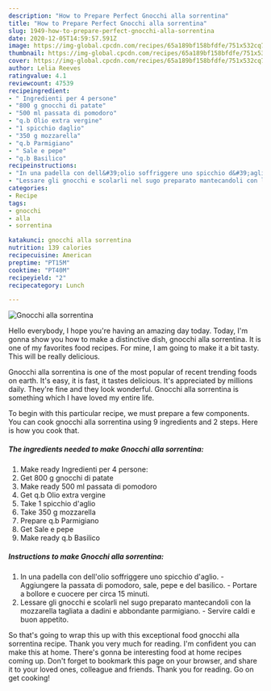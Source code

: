 ```yaml
---
description: "How to Prepare Perfect Gnocchi alla sorrentina"
title: "How to Prepare Perfect Gnocchi alla sorrentina"
slug: 1949-how-to-prepare-perfect-gnocchi-alla-sorrentina
date: 2020-12-05T14:59:57.591Z
image: https://img-global.cpcdn.com/recipes/65a189bf158bfdfe/751x532cq70/gnocchi-alla-sorrentina-recipe-main-photo.jpg
thumbnail: https://img-global.cpcdn.com/recipes/65a189bf158bfdfe/751x532cq70/gnocchi-alla-sorrentina-recipe-main-photo.jpg
cover: https://img-global.cpcdn.com/recipes/65a189bf158bfdfe/751x532cq70/gnocchi-alla-sorrentina-recipe-main-photo.jpg
author: Lelia Reeves
ratingvalue: 4.1
reviewcount: 47539
recipeingredient:
- " Ingredienti per 4 persone"
- "800 g gnocchi di patate"
- "500 ml passata di pomodoro"
- "q.b Olio extra vergine"
- "1 spicchio daglio"
- "350 g mozzarella"
- "q.b Parmigiano"
- " Sale e pepe"
- "q.b Basilico"
recipeinstructions:
- "In una padella con dell&#39;olio soffriggere uno spicchio d&#39;aglio. Aggiungere la passata di pomodoro, sale, pepe e del basilico. Portare a bollore e cuocere per circa 15 minuti."
- "Lessare gli gnocchi e scolarli nel sugo preparato mantecandoli con la mozzarella tagliata a dadini e abbondante parmigiano. Servire caldi e buon appetito."
categories:
- Recipe
tags:
- gnocchi
- alla
- sorrentina

katakunci: gnocchi alla sorrentina 
nutrition: 139 calories
recipecuisine: American
preptime: "PT15M"
cooktime: "PT40M"
recipeyield: "2"
recipecategory: Lunch

---
```



![Gnocchi alla sorrentina](https://img-global.cpcdn.com/recipes/65a189bf158bfdfe/751x532cq70/gnocchi-alla-sorrentina-recipe-main-photo.jpg)

Hello everybody, I hope you're having an amazing day today. Today, I'm gonna show you how to make a distinctive dish, gnocchi alla sorrentina. It is one of my favorites food recipes. For mine, I am going to make it a bit tasty. This will be really delicious.

Gnocchi alla sorrentina is one of the most popular of recent trending foods on earth. It's easy, it is fast, it tastes delicious. It's appreciated by millions daily. They're fine and they look wonderful. Gnocchi alla sorrentina is something which I have loved my entire life.




To begin with this particular recipe, we must prepare a few components. You can cook gnocchi alla sorrentina using 9 ingredients and 2 steps. Here is how you cook that.

<!--inarticleads1-->

##### The ingredients needed to make Gnocchi alla sorrentina:

1. Make ready  Ingredienti per 4 persone:
1. Get 800 g gnocchi di patate
1. Make ready 500 ml passata di pomodoro
1. Get q.b Olio extra vergine
1. Take 1 spicchio d&#39;aglio
1. Take 350 g mozzarella
1. Prepare q.b Parmigiano
1. Get  Sale e pepe
1. Make ready q.b Basilico




<!--inarticleads2-->

##### Instructions to make Gnocchi alla sorrentina:

1. In una padella con dell&#39;olio soffriggere uno spicchio d&#39;aglio. - Aggiungere la passata di pomodoro, sale, pepe e del basilico. - Portare a bollore e cuocere per circa 15 minuti.
1. Lessare gli gnocchi e scolarli nel sugo preparato mantecandoli con la mozzarella tagliata a dadini e abbondante parmigiano. - Servire caldi e buon appetito.




So that's going to wrap this up with this exceptional food gnocchi alla sorrentina recipe. Thank you very much for reading. I'm confident you can make this at home. There's gonna be interesting food at home recipes coming up. Don't forget to bookmark this page on your browser, and share it to your loved ones, colleague and friends. Thank you for reading. Go on get cooking!
